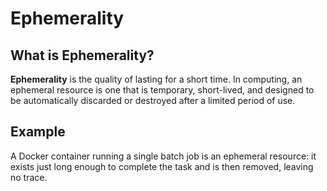 
# Ephemerality

## What is Ephemerality?

**Ephemerality** is the quality of lasting for a short time.
In computing, an ephemeral resource is one that is temporary, short-lived, and designed to be automatically discarded or 
destroyed after a limited period of use.

## Example

A Docker container running a single batch job is an ephemeral resource: 
it exists just long enough to complete the task and is then removed, leaving no trace.
